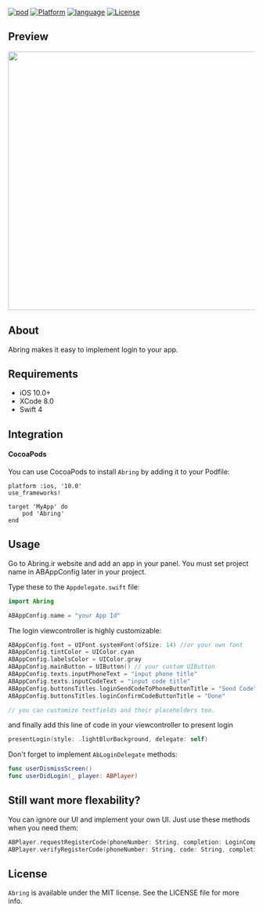 [![pod](https://img.shields.io/badge/pod-v0.3.0-blue.svg)](https://github.com/abring/sample_ios)
[![Platform](https://img.shields.io/badge/platform-iOS-lightgrey.svg)](https://github.com/abring/sample_ios)
[![language](https://img.shields.io/badge/language-swift-orange.svg)](https://github.com/abring/sample_ios)
[![License](https://img.shields.io/cocoapods/l/TransitionButton.svg?style=flat)](https://github.com/abring/sample_ios)



## Preview
<img src="http://s6.uplod.ir/i/00891/9disyu31zafh.jpg" height="527">

## About
Abring makes it easy to implement login to your app.

## Requirements
- iOS 10.0+
- XCode 8.0
- Swift 4


## Integration
#### CocoaPods
You can use CocoaPods to install `Abring` by adding it to your Podfile:
```
platform :ios, '10.0'
use_frameworks!

target 'MyApp' do
	pod 'Abring'
end
```

## Usage
Go to Abring.ir website and add an app in your panel.
You must set project name in ABAppConfig later in your project.

Type these to the `Appdelegate.swift` file:
```swift
import Abring
```
```swift
ABAppConfig.name = "your App Id"
```

The login viewcontroller is highly customizable:
```swift
ABAppConfig.font = UIFont.systemFont(ofSize: 14) //or your own font
ABAppConfig.tintColor = UIColor.cyan
ABAppConfig.labelsColor = UIColor.gray
ABAppConfig.mainButton = UIButton() // your custom UIButton
ABAppConfig.texts.inputPhoneText = "input phone title"
ABAppConfig.texts.inputCodeText = "input code title"
ABAppConfig.buttonsTitles.loginSendCodeToPhoneButtonTitle = "Send Code"
ABAppConfig.buttonsTitles.loginConfirmCodeButtonTitle = "Done"

// you can customize textfields and their placeholders too.
```

and finally add this line of code in your viewcontroller to present login
```swift
presentLogin(style: .lightBlurBackground, delegate: self)
```

Don't forget to implement `AbLoginDelegate` methods:

```swift
func userDismissScreen()
func userDidLogin(_ player: ABPlayer)
```

## Still want more flexability?
You can ignore our UI and implement your own UI.
Just use these methods when you need them:
```swift
ABPlayer.requestRegisterCode(phoneNumber: String, completion: LoginCompletionBlock) {}
ABPlayer.verifyRegisterCode(phoneNumber: String, code: String, completion: @escaping (_ success: Bool, _ player: ABPlayer?, _ errorType: ABErrorType?)
```

## License
`Abring` is available under the MIT license. See the LICENSE file for more info.
